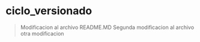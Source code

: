 # ciclo_versionado

>Modificacion al archivo README.MD
>Segunda modificacion al archivo 
>otra modificacion